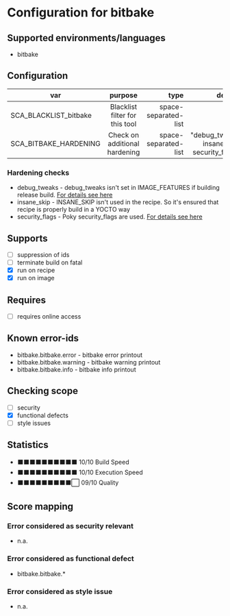 # Configuration for bitbake

## Supported environments/languages

* bitbake

## Configuration

| var | purpose | type | default |
| ------------- |:-------------:| -----:| -----:
| SCA_BLACKLIST_bitbake | Blacklist filter for this tool | space-separated-list | ""
| SCA_BITBAKE_HARDENING | Check on additional hardening | space-separated-list | "debug_tweaks insane_skip security_flags"

### Hardening checks

* debug_tweaks - debug_tweaks isn't set in IMAGE_FEATURES if building release build. [For details see here](https://www.yoctoproject.org/docs/latest/mega-manual/mega-manual.html#considerations-specific-to-the-openembedded-build-system)
* insane_skip - INSANE_SKIP isn't used in the recipe. So it's ensured that recipe is properly build in a YOCTO way
* security_flags - Poky security_flags are used. [For details see here](https://www.yoctoproject.org/docs/latest/mega-manual/mega-manual.html#security-flags)

## Supports

- [ ] suppression of ids
- [ ] terminate build on fatal
- [x] run on recipe
- [x] run on image

## Requires

- [ ] requires online access

## Known error-ids

* bitbake.bitbake.error - bitbake error printout
* bitbake.bitbake.warning - bitbake warning printout
* bitbake.bitbake.info - bitbake info printout

## Checking scope

- [ ] security
- [x] functional defects
- [ ] style issues

## Statistics

 - ⬛⬛⬛⬛⬛⬛⬛⬛⬛⬛ 10/10 Build Speed
 - ⬛⬛⬛⬛⬛⬛⬛⬛⬛⬛ 10/10 Execution Speed
 - ⬛⬛⬛⬛⬛⬛⬛⬛⬛⬜ 09/10 Quality

## Score mapping

### Error considered as security relevant

* n.a.

### Error considered as functional defect

* bitbake.bitbake.*

### Error considered as style issue

* n.a.